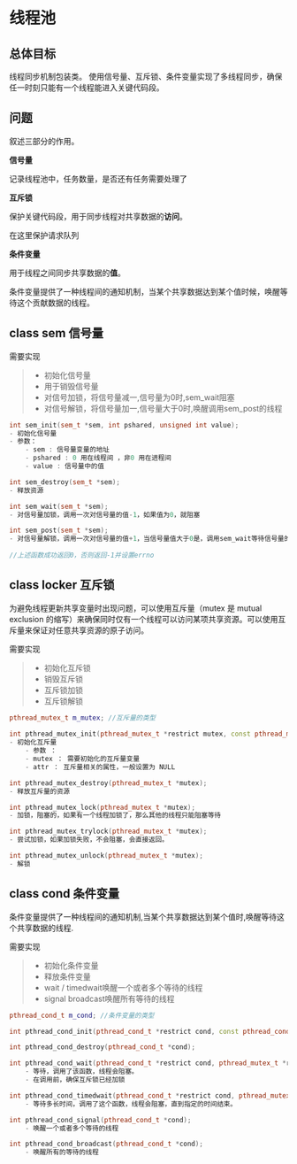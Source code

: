 线程池
===

## 总体目标 

线程同步机制包装类。
使用信号量、互斥锁、条件变量实现了多线程同步，确保任一时刻只能有一个线程能进入关键代码段。

## 问题

叙述三部分的作用。

**信号量**

记录线程池中，任务数量，是否还有任务需要处理了

**互斥锁**

保护关键代码段，用于同步线程对共享数据的**访问**。

在这里保护请求队列

**条件变量**

用于线程之间同步共享数据的**值**。

条件变量提供了一种线程间的通知机制，当某个共享数据达到某个值时候，唤醒等待这个贡献数据的线程。

## class sem 信号量

需要实现

> - 初始化信号量
> - 用于销毁信号量
> - 对信号加锁，将信号量减一,信号量为0时,sem_wait阻塞
> - 对信号解锁，将信号量加一,信号量大于0时,唤醒调用sem_post的线程


```cpp
int sem_init(sem_t *sem, int pshared, unsigned int value);
- 初始化信号量
- 参数：
    - sem : 信号量变量的地址
    - pshared : 0 用在线程间 ，非0 用在进程间
    - value : 信号量中的值

int sem_destroy(sem_t *sem);
- 释放资源

int sem_wait(sem_t *sem);
- 对信号量加锁，调用一次对信号量的值-1，如果值为0，就阻塞

int sem_post(sem_t *sem);
- 对信号量解锁，调用一次对信号量的值+1，当信号量值大于0是，调用sem_wait等待信号量的线程将被唤醒。
    
//上述函数成功返回0，否则返回-1并设置errno
```

## class locker 互斥锁

为避免线程更新共享变量时出现问题，可以使用互斥量（mutex 是 mutual exclusion 的缩写）来确保同时仅有一个线程可以访问某项共享资源。可以使用互斥量来保证对任意共享资源的原子访问。

需要实现

> - 初始化互斥锁
> - 销毁互斥锁
> - 互斥锁加锁
> - 互斥锁解锁

```cpp
pthread_mutex_t m_mutex; //互斥量的类型 
    
int pthread_mutex_init(pthread_mutex_t *restrict mutex, const pthread_mutexattr_t *restrict attr);
- 初始化互斥量
    - 参数 ：
    - mutex ： 需要初始化的互斥量变量
    - attr ： 互斥量相关的属性，一般设置为 NULL

int pthread_mutex_destroy(pthread_mutex_t *mutex);
- 释放互斥量的资源

int pthread_mutex_lock(pthread_mutex_t *mutex);
- 加锁，阻塞的，如果有一个线程加锁了，那么其他的线程只能阻塞等待

int pthread_mutex_trylock(pthread_mutex_t *mutex);
- 尝试加锁，如果加锁失败，不会阻塞，会直接返回。

int pthread_mutex_unlock(pthread_mutex_t *mutex);
- 解锁
```

## class cond 条件变量

条件变量提供了一种线程间的通知机制,当某个共享数据达到某个值时,唤醒等待这个共享数据的线程.

需要实现

> - 初始化条件变量
> - 释放条件变量
> - wait / timedwait唤醒一个或者多个等待的线程
> - signal broadcast唤醒所有等待的线程


```cpp
pthread_cond_t m_cond; //条件变量的类型

int pthread_cond_init(pthread_cond_t *restrict cond, const pthread_condattr_t *restrict attr);

int pthread_cond_destroy(pthread_cond_t *cond);

int pthread_cond_wait(pthread_cond_t *restrict cond, pthread_mutex_t *restrict mutex);
    - 等待，调用了该函数，线程会阻塞。
    - 在调用前，确保互斥锁已经加锁

int pthread_cond_timedwait(pthread_cond_t *restrict cond, pthread_mutex_t *restrict mutex, const struct timespec *restrict abstime);
    - 等待多长时间，调用了这个函数，线程会阻塞，直到指定的时间结束。

int pthread_cond_signal(pthread_cond_t *cond);
    - 唤醒一个或者多个等待的线程

int pthread_cond_broadcast(pthread_cond_t *cond);
    - 唤醒所有的等待的线程
```